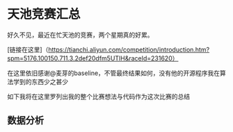 # 天池竞赛汇总

好久不见，最近在忙天池的竞赛，两个星期真的好累。

[链接在这里]（https://tianchi.aliyun.com/competition/introduction.htm?spm=5176.100150.711.3.2def20dfm5UTlH&raceId=231620）

在这里依旧感谢@麦芽的baseline，不管最终结果如何，没有他的开源程序我在算法学到的东西少之甚少

如下我将在这里罗列出我的整个比赛想法与代码作为这次比赛的总结

## 数据分析

